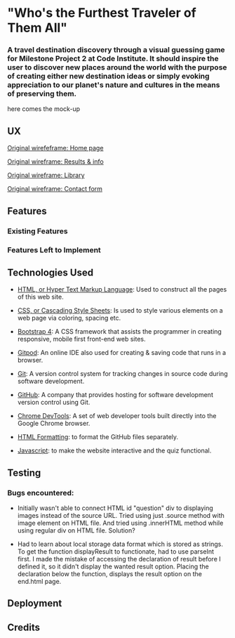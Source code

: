 # "Who's the Furthest Traveler of Them All"

### A travel destination discovery through a visual guessing game for Milestone Project 2 at Code Institute. It should inspire the user to discover new places around the world with the purpose of creating either new destination ideas or simply evoking appreciation to our planet's nature and cultures in the means of preserving them. 

here comes the mock-up


## UX

[Original wirefeframe: Home page](https://raw.githubusercontent.com/Kadrilaanes/Who-s-the-furthest-traveler-of-them-all-/master/assets/images/wireframes/1.jpg)

[Original wireframe: Results & info](https://raw.githubusercontent.com/Kadrilaanes/Who-s-the-furthest-traveler-of-them-all-/master/assets/images/wireframes/2.jpg)

[Original wireframe: Library](https://raw.githubusercontent.com/Kadrilaanes/Who-s-the-furthest-traveler-of-them-all-/master/assets/images/wireframes/3.jpg)

[Original wireframe: Contact form](https://raw.githubusercontent.com/Kadrilaanes/Who-s-the-furthest-traveler-of-them-all-/master/assets/images/wireframes/4.jpg)

## Features

### Existing Features

### Features Left to Implement

## Technologies Used

* [HTML, or Hyper Text Markup Language](https://developer.mozilla.org/en-US/docs/Web/HTML): Used to construct all the pages of this web site.

* [CSS, or Cascading Style Sheets](https://www.w3.org/Style/CSS/Overview.en.html): Is used to style various elements on a web page via coloring, spacing etc.

* [Bootstrap 4](https://getbootstrap.com/): A CSS framework that assists the programmer in creating responsive, mobile first front-end web sites.

* [Gitpod](https://www.gitpod.io/): An online IDE also used for creating & saving code that runs in a browser.

* [Git](https://git-scm.com/): A version control system for tracking changes in source code during software development.

* [GitHub](https://github.com): A company that provides hosting for software development version control using Git.

* [Chrome DevTools](https://developers.google.com/web/tools/chrome-devtools): A set of web developer tools built directly into the Google Chrome browser.

* [HTML Formatting](https://www.freeformatter.com/html-formatter.html): to format the GitHub files separately.

* [Javascript](https://www.javascript.com/): to make the website interactive and the quiz functional.

## Testing

### Bugs encountered: 

* Initially wasn't able to connect HTML id "question" div to displaying images instead of the source URL. Tried using just .source method with image element on HTML file. And tried using .innerHTML method while using regular div on HTML file. Solution?

* Had to learn about local storage data format which is stored as strings. To get the function displayResult to functionate, had to use parseInt first. I made the mistake of accessing the declaration of result before I defined it, so it didn't display the wanted result option. Placing the declaration below the function, displays the result option on the end.html page. 

## Deployment

## Credits
